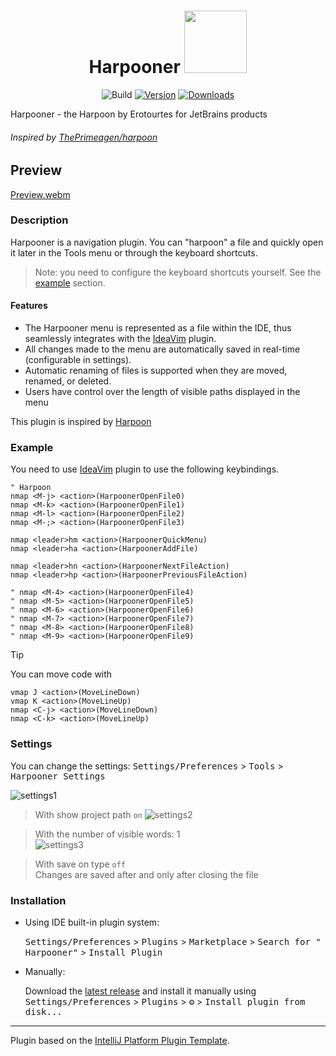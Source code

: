<div align="center">
  <h1>Harpooner
    <img src="https://github.com/erotourtes/Harpooner/blob/main/src/main/resources/META-INF/pluginIcon.svg"  width="100" height="100">
  </h1>
  
  ![Build](https://github.com/erotourtes/Harpooner/workflows/Build/badge.svg)
  [![Version](https://img.shields.io/jetbrains/plugin/v/com.github.erotourtes.harpoon.svg)](https://plugins.jetbrains.com/plugin/21796-harpooner)
  [![Downloads](https://img.shields.io/jetbrains/plugin/d/com.github.erotourtes.harpoon.svg)](https://plugins.jetbrains.com/plugin/21796-harpooner)
</div>

Harpooner - the Harpoon by Erotourtes for JetBrains products  
###### Inspired by [ThePrimeagen/harpoon](https://github.com/ThePrimeagen/harpoon)

## Preview
[Preview.webm](https://github.com/erotourtes/Harpooner/assets/67370189/6dfed402-ac46-48fe-8331-c620cdc301be)

### Description

<!-- Plugin description -->

Harpooner is a navigation plugin. You can "harpoon" a file and quickly open it later in the Tools menu or through the
keyboard shortcuts.
> Note: you need to configure the keyboard shortcuts yourself. See
> the [example](https://github.com/erotourtes/Harpooner#example) section.

#### Features
- The Harpooner menu is represented as a file within the IDE, thus seamlessly integrates with the [IdeaVim](https://github.com/JetBrains/ideavim) plugin.
- All changes made to the menu are automatically saved in real-time (configurable in settings).
- Automatic renaming of files is supported when they are moved, renamed, or deleted.
- Users have control over the length of visible paths displayed in the menu

This plugin is inspired by [Harpoon](https://github.com/ThePrimeagen/harpoon)
<!-- Plugin description end -->

### Example
You need to use [IdeaVim](https://plugins.jetbrains.com/plugin/164-ideavim) plugin to use the following keybindings.  

```Vim
" Harpoon
nmap <M-j> <action>(HarpoonerOpenFile0)
nmap <M-k> <action>(HarpoonerOpenFile1)
nmap <M-l> <action>(HarpoonerOpenFile2)
nmap <M-;> <action>(HarpoonerOpenFile3)

nmap <leader>hm <action>(HarpoonerQuickMenu)
nmap <leader>ha <action>(HarpoonerAddFile)

nmap <leader>hn <action>(HarpoonerNextFileAction)
nmap <leader>hp <action>(HarpoonerPreviousFileAction)

" nmap <M-4> <action>(HarpoonerOpenFile4)
" nmap <M-5> <action>(HarpoonerOpenFile5)
" nmap <M-6> <action>(HarpoonerOpenFile6)
" nmap <M-7> <action>(HarpoonerOpenFile7)
" nmap <M-8> <action>(HarpoonerOpenFile8)
" nmap <M-9> <action>(HarpoonerOpenFile9)
```
> [!TIP]
> You can move code with 
> ```vim
> vmap J <action>(MoveLineDown)
> vmap K <action>(MoveLineUp)
> nmap <C-j> <action>(MoveLineDown)
> nmap <C-k> <action>(MoveLineUp)
> ```

### Settings
You can change the settings:
<kbd>Settings/Preferences</kbd> > <kbd>Tools</kbd> > <kbd>Harpooner Settings</kbd>

![settings1](https://github.com/erotourtes/Harpooner/assets/67370189/3073101f-d004-4321-b3ae-375c94496d9f)
> With show project path `on`
> ![settings2](https://github.com/erotourtes/Harpooner/assets/67370189/77949989-9a8c-4f04-9fbc-93afe163dd06)

> With the number of visible words: 1  
> ![settings3](https://github.com/erotourtes/Harpooner/assets/67370189/09dbde64-4d2f-4fe9-9cd4-2d46ddf3b890)

> With save on type `off`  
> Changes are saved after and only after closing the file


### Installation

- Using IDE built-in plugin system:

  <kbd>Settings/Preferences</kbd> > <kbd>Plugins</kbd> > <kbd>Marketplace</kbd> > <kbd>Search for "
  Harpooner"</kbd> > <kbd>Install Plugin</kbd>

- Manually:

  Download the [latest release](https://github.com/erotourtes/Harpooner/releases/latest) and install it manually
  using
  <kbd>Settings/Preferences</kbd> > <kbd>Plugins</kbd> > <kbd>⚙️</kbd> > <kbd>Install plugin from disk...</kbd>

---
Plugin based on the [IntelliJ Platform Plugin Template][template].

[template]: https://github.com/JetBrains/intellij-platform-plugin-template

[docs:plugin-description]: https://plugins.jetbrains.com/docs/intellij/plugin-user-experience.html#plugin-description-and-presentation
